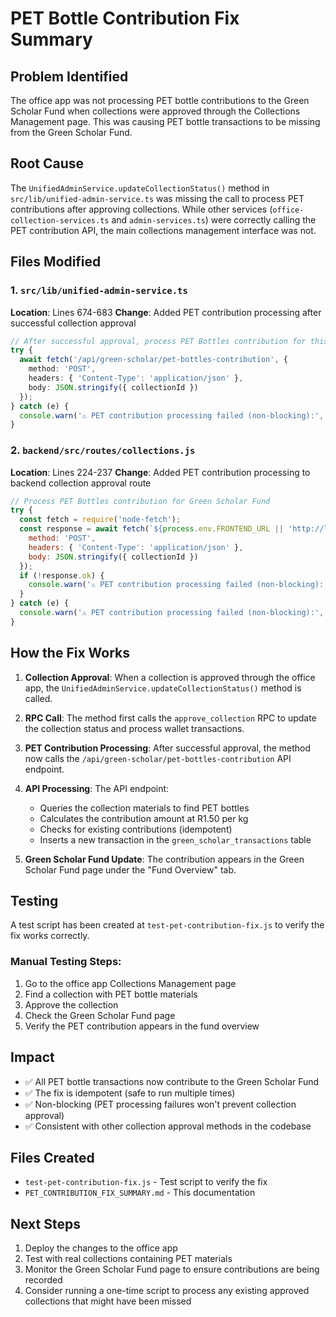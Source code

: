 # PET Bottle Contribution Fix Summary

## Problem Identified
The office app was not processing PET bottle contributions to the Green Scholar Fund when collections were approved through the Collections Management page. This was causing PET bottle transactions to be missing from the Green Scholar Fund.

## Root Cause
The `UnifiedAdminService.updateCollectionStatus()` method in `src/lib/unified-admin-service.ts` was missing the call to process PET contributions after approving collections. While other services (`office-collection-services.ts` and `admin-services.ts`) were correctly calling the PET contribution API, the main collections management interface was not.

## Files Modified

### 1. `src/lib/unified-admin-service.ts`
**Location**: Lines 674-683
**Change**: Added PET contribution processing after successful collection approval
```typescript
// After successful approval, process PET Bottles contribution for this collection (idempotent)
try {
  await fetch('/api/green-scholar/pet-bottles-contribution', {
    method: 'POST',
    headers: { 'Content-Type': 'application/json' },
    body: JSON.stringify({ collectionId })
  });
} catch (e) {
  console.warn('⚠️ PET contribution processing failed (non-blocking):', (e as any)?.message || e);
}
```

### 2. `backend/src/routes/collections.js`
**Location**: Lines 224-237
**Change**: Added PET contribution processing to backend collection approval route
```javascript
// Process PET Bottles contribution for Green Scholar Fund
try {
  const fetch = require('node-fetch');
  const response = await fetch(`${process.env.FRONTEND_URL || 'http://localhost:3000'}/api/green-scholar/pet-bottles-contribution`, {
    method: 'POST',
    headers: { 'Content-Type': 'application/json' },
    body: JSON.stringify({ collectionId })
  });
  if (!response.ok) {
    console.warn('⚠️ PET contribution processing failed (non-blocking):', response.statusText);
  }
} catch (e) {
  console.warn('⚠️ PET contribution processing failed (non-blocking):', e.message);
}
```

## How the Fix Works

1. **Collection Approval**: When a collection is approved through the office app, the `UnifiedAdminService.updateCollectionStatus()` method is called.

2. **RPC Call**: The method first calls the `approve_collection` RPC to update the collection status and process wallet transactions.

3. **PET Contribution Processing**: After successful approval, the method now calls the `/api/green-scholar/pet-bottles-contribution` API endpoint.

4. **API Processing**: The API endpoint:
   - Queries the collection materials to find PET bottles
   - Calculates the contribution amount at R1.50 per kg
   - Checks for existing contributions (idempotent)
   - Inserts a new transaction in the `green_scholar_transactions` table

5. **Green Scholar Fund Update**: The contribution appears in the Green Scholar Fund page under the "Fund Overview" tab.

## Testing

A test script has been created at `test-pet-contribution-fix.js` to verify the fix works correctly.

### Manual Testing Steps:
1. Go to the office app Collections Management page
2. Find a collection with PET bottle materials
3. Approve the collection
4. Check the Green Scholar Fund page
5. Verify the PET contribution appears in the fund overview

## Impact

- ✅ All PET bottle transactions now contribute to the Green Scholar Fund
- ✅ The fix is idempotent (safe to run multiple times)
- ✅ Non-blocking (PET processing failures won't prevent collection approval)
- ✅ Consistent with other collection approval methods in the codebase

## Files Created
- `test-pet-contribution-fix.js` - Test script to verify the fix
- `PET_CONTRIBUTION_FIX_SUMMARY.md` - This documentation

## Next Steps
1. Deploy the changes to the office app
2. Test with real collections containing PET materials
3. Monitor the Green Scholar Fund page to ensure contributions are being recorded
4. Consider running a one-time script to process any existing approved collections that might have been missed
